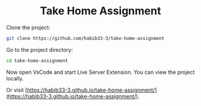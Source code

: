
<h1 style="text-align:center;">Take Home Assignment</h1>

Clone the project:

```bash
git clone https://github.com/habib33-3/take-home-assignment

```

Go to the project directory:

```bash
cd take-home-assignment

```

Now open VsCode and start Live Server Extension. You can view the project locally.

Or visit [https://habib33-3.github.io/take-home-assignment/](https://habib33-3.github.io/take-home-assignment/).
